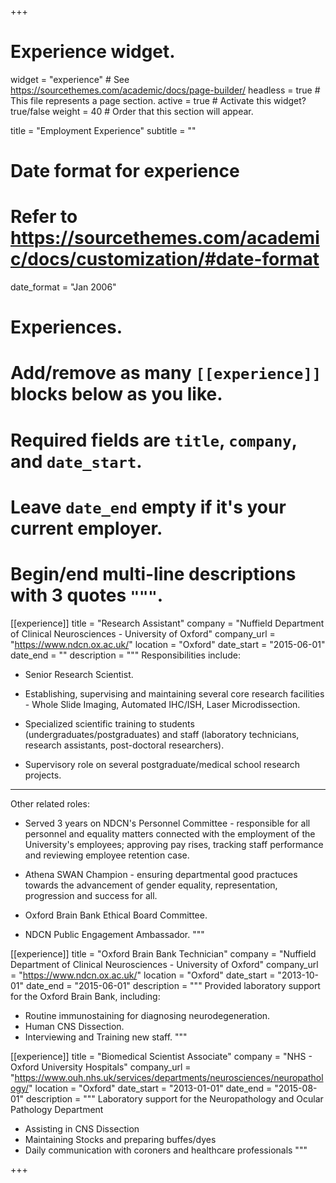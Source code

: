 +++
# Experience widget.
widget = "experience"  # See https://sourcethemes.com/academic/docs/page-builder/
headless = true  # This file represents a page section.
active = true  # Activate this widget? true/false
weight = 40  # Order that this section will appear.

title = "Employment Experience"
subtitle = ""

# Date format for experience
#   Refer to https://sourcethemes.com/academic/docs/customization/#date-format
date_format = "Jan 2006"

# Experiences. 
#   Add/remove as many `[[experience]]` blocks below as you like.
#   Required fields are `title`, `company`, and `date_start`.
#   Leave `date_end` empty if it's your current employer.
#   Begin/end multi-line descriptions with 3 quotes `"""`.
[[experience]]
  title = "Research Assistant"
  company = "Nuffield Department of Clinical Neurosciences - University of Oxford"
  company_url = "https://www.ndcn.ox.ac.uk/"
  location = "Oxford"
  date_start = "2015-06-01"
  date_end = ""
  description = """
  Responsibilities include:
  
 * Senior Research Scientist.
 
 * Establishing, supervising and maintaining several core research facilities - Whole Slide Imaging, Automated IHC/ISH, Laser Microdissection. 
 
 * Specialized scientific training to students (undergraduates/postgraduates) and staff (laboratory technicians, research assistants, post-doctoral researchers).  
 
 * Supervisory role on several postgraduate/medical school research projects.
 
 
 -------------------------------------------------
 
 Other related roles:
 
 * Served 3 years on NDCN's Personnel Committee - responsible for all personnel and equality matters connected with the employment of the University's employees; approving pay rises, tracking staff performance and reviewing employee retention case.
 
  * Athena SWAN Champion - ensuring departmental good practuces towards the advancement of gender equality, representation, progression and success for all.
  
  * Oxford Brain Bank Ethical Board Committee. 
  
  * NDCN Public Engagement Ambassador.
"""
	
[[experience]]
  title = "Oxford Brain Bank Technician"
  company = "Nuffield Department of Clinical Neurosciences - University of Oxford"
  company_url = "https://www.ndcn.ox.ac.uk/"
  location = "Oxford"
  date_start = "2013-10-01"
  date_end = "2015-06-01"
  description = """ 
  Provided laboratory support for the Oxford Brain Bank, including:
  
  * Routine immunostaining for diagnosing neurodegeneration.
  * Human CNS Dissection.
  * Interviewing and Training new staff.
"""

[[experience]]
  title = "Biomedical Scientist Associate"
  company = "NHS - Oxford University Hospitals"
  company_url = "https://www.ouh.nhs.uk/services/departments/neurosciences/neuropathology/"
  location = "Oxford"
  date_start = "2013-01-01"
  date_end = "2015-08-01"
  description = """ Laboratory support for the Neuropathology and Ocular Pathology Department
* Assisting in CNS Dissection
* Maintaining Stocks and preparing buffes/dyes
* Daily communication with coroners and healthcare professionals
"""


+++

